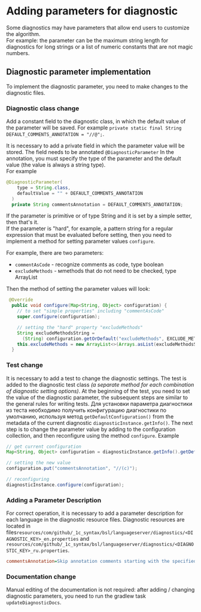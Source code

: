 # Adding parameters for diagnostic

Some diagnostics may have parameters that allow end users to customize the algorithm.  
For example: the parameter can be the maximum string length for diagnostics for long strings or a list of numeric constants that are not magic numbers.

## Diagnostic parameter implementation

To implement the diagnostic parameter, you need to make changes to the diagnostic files.

### Diagnostic class change

Add a constant field to the diagnostic class, in which the default value of the parameter will be saved. For example `private static final String DEFAULT_COMMENTS_ANNOTATION = "//@";`.

It is necessary to add a private field in which the parameter value will be stored. The field needs to be annotated `@DiagnosticParameter` In the annotation, you must specify the type of the parameter and the default value (the value is always a string type).  
For example

```java
@DiagnosticParameter(
    type = String.class,
    defaultValue = "" + DEFAULT_COMMENTS_ANNOTATION
  )
  private String commentsAnnotation = DEFAULT_COMMENTS_ANNOTATION;

```

If the parameter is primitive or of type String and it is set by a simple setter, then that's it.  
If the parameter is "hard", for example, a pattern string for a regular expression that must be evaluated before setting, then you need to implement a method for setting parameter values `configure`.

For example, there are two parameters:

- `commentAsCode` - recognize comments as code, type boolean
- `excludeMethods` - мmethods that do not need to be checked, type ArrayList

Then the method of setting the parameter values will look:

```java
 @Override
  public void configure(Map<String, Object> configuration) {
    // to set "simple properties" including "commentAsCode"
    super.configure(configuration);

    // setting the "hard" property "excludeMethods"
    String excludeMethodsString =
      (String) configuration.getOrDefault("excludeMethods", EXCLUDE_METHODS_DEFAULT);
    this.excludeMethods = new ArrayList<>(Arrays.asList(excludeMethodsString.split(",")));
  }

```

### Test change

It is necessary to add a test to change the diagnostic settings. The test is added to the diagnostic test class *(a separate method for each combination of diagnostic setting options)*. At the beginning of the test, you need to set the value of the diagnostic parameter, the subsequent steps are similar to the general rules for writing tests. Для установки параметра диагностики из теста необходимо получить конфигурацию диагностики по умолчанию, используя метод `getDefaultConfiguration()` from the metadata of the current diagnostic `diagnosticInstance.getInfo()`. The next step is to change the parameter value by adding to the configuration collection, and then reconfigure using the method `configure`. Example

```java
// get current configuration
Map<String, Object> configuration = diagnosticInstance.getInfo().getDefaultConfiguration();

// setting the new value
configuration.put("commentsAnnotation", "//(с)");

// reconfiguring
diagnosticInstance.configure(configuration);

```

### Adding a Parameter Description

For correct operation, it is necessary to add a parameter description for each language in the diagnostic resource files. Diagnostic resources are located in files`resources/com/github/_1c_syntax/bsl/languageserver/diagnostics/<DIAGNOSTIC_KEY>_en.properties` and `resources/com/github/_1c_syntax/bsl/languageserver/diagnostics/<DIAGNOSTIC_KEY>_ru.properties`.

```ini
commentsAnnotation=Skip annotation comments starting with the specified substrings. A comma separated list. For example: //@,//(c)
```

### Documentation change

Manual editing of the documentation is not required: after adding / changing diagnostic parameters, you need to run the gradlew task `updateDiagnosticDocs`.
